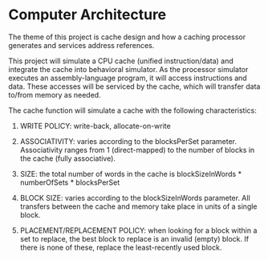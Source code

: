 # Computer Architecture
The theme of this project is cache design and how a caching processor generates and services address references.

This project will simulate a CPU cache (unified instruction/data) and integrate the cache into behavioral simulator. As the processor simulator executes an assembly-language program, it will access instructions and data. These accesses will be serviced by the cache, which will transfer data to/from memory as needed.


The cache function will simulate a cache with the following characteristics:

1) WRITE POLICY: write-back, allocate-on-write

2) ASSOCIATIVITY: varies according to the blocksPerSet parameter. Associativity ranges from 1 (direct-mapped) to the number of blocks in the cache (fully associative).

3) SIZE: the total number of words in the cache is blockSizeInWords * numberOfSets * blocksPerSet

4) BLOCK SIZE: varies according to the blockSizeInWords parameter. All transfers between the cache and memory take place in units of a single block.

5) PLACEMENT/REPLACEMENT POLICY: when looking for a block within a set to replace, the best block to replace is an invalid (empty) block. If there is none of these, replace the least-recently used block.

